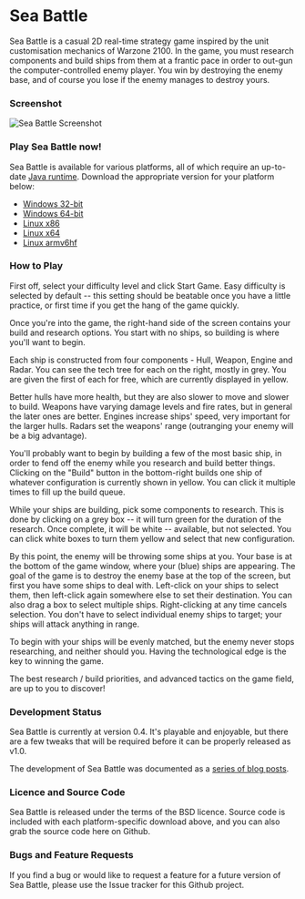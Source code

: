 Sea Battle
==========

Sea Battle is a casual 2D real-time strategy game inspired by the unit customisation mechanics of Warzone 2100.  In the game, you must research components and build ships from them at a frantic pace in order to out-gun the computer-controlled enemy player.  You win by destroying the enemy base, and of course you lose if the enemy manages to destroy yours.

### Screenshot

![Sea Battle Screenshot](http://ianrenton.com/software/seabattle-screenshot.png)

### Play Sea Battle now!

Sea Battle is available for various platforms, all of which require an up-to-date [Java runtime](http://java.com). Download the appropriate version for your platform below:

  * [Windows 32-bit](https://github.com/ianrenton/SeaBattle/files/702957/SeaBattle-win32.zip)
  * [Windows 64-bit](https://github.com/ianrenton/SeaBattle/files/702956/SeaBattle-win64.zip)
  * [Linux x86](https://github.com/ianrenton/SeaBattle/files/702953/SeaBattle-linux32.zip)
  * [Linux x64](https://github.com/ianrenton/SeaBattle/files/702954/SeaBattle-linux64.zip)
  * [Linux armv6hf](https://github.com/ianrenton/SeaBattle/files/702955/SeaBattle-linuxarm6.zip)

### How to Play

First off, select your difficulty level and click Start Game. Easy difficulty is selected by default -- this setting should be beatable once you have a little practice, or first time if you get the hang of the game quickly.

Once you're into the game, the right-hand side of the screen contains your build and research options.  You start with no ships, so building is where you'll want to begin.

Each ship is constructed from four components - Hull, Weapon, Engine and Radar.  You can see the tech tree for each on the right, mostly in grey.  You are given the first of each for free, which are currently displayed in yellow.

Better hulls have more health, but they are also slower to move and slower to build.  Weapons have varying damage levels and fire rates, but in general the later ones are better.  Engines increase ships' speed, very important for the larger hulls.  Radars set the weapons' range (outranging your enemy will be a big advantage).

You'll probably want to begin by building a few of the most basic ship, in order to fend off the enemy while you research and build better things.  Clicking on the "Build" button in the bottom-right builds one ship of whatever configuration is currently shown in yellow.  You can click it multiple times to fill up the build queue.

While your ships are building, pick some components to research.  This is done by clicking on a grey box -- it will turn green for the duration of the research.  Once complete, it will be white -- available, but not selected.  You can click white boxes to turn them yellow and select that new configuration.

By this point, the enemy will be throwing some ships at you.  Your base is at the bottom of the game window, where your (blue) ships are appearing.  The goal of the game is to destroy the enemy base at the top of the screen, but first you have some ships to deal with.  Left-click on your ships to select them, then left-click again somewhere else to set their destination.  You can also drag a box to select multiple ships.  Right-clicking at any time cancels selection. You don't have to select individual enemy ships to target; your ships will attack anything in range.

To begin with your ships will be evenly matched, but the enemy never stops researching, and neither should you.  Having the technological edge is the key to winning the game.

The best research / build priorities, and advanced tactics on the game field, are up to you to discover!

### Development Status

Sea Battle is currently at version 0.4. It's playable and enjoyable, but there are a few tweaks that will be required before it can be properly released as v1.0.

The development of Sea Battle was documented as a [series of blog posts](https://ianrenton.com/blog/sea-battle-now-with-more-processing/).

### Licence and Source Code

Sea Battle is released under the terms of the BSD licence.  Source code is included with each platform-specific download above, and you can also grab the source code here on Github.

### Bugs and Feature Requests

If you find a bug or would like to request a feature for a future version of Sea Battle, please use the Issue tracker for this Github project.
